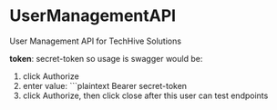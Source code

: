 # UserManagementAPI
User Management API for TechHive Solutions

**token**: secret-token
so usage is swagger would be:
  1. click Authorize
  2. enter value: ```plaintext Bearer secret-token
  3. click Authorize, then click close
after this user can test endpoints
